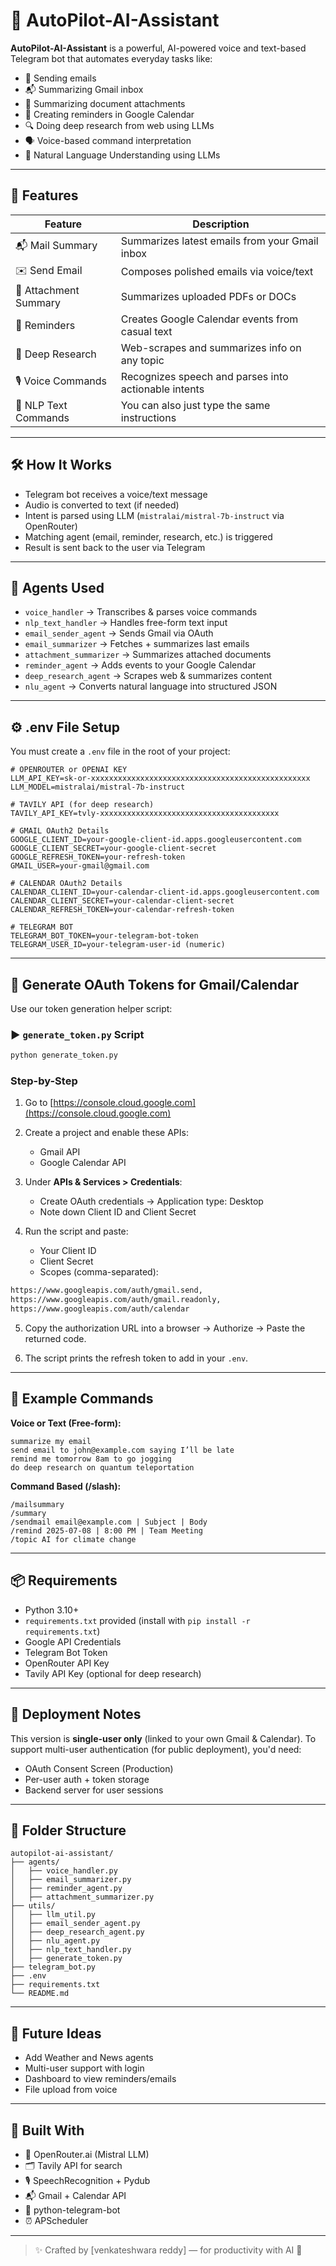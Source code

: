 # 🤖 AutoPilot-AI-Assistant

**AutoPilot-AI-Assistant** is a powerful, AI-powered voice and text-based Telegram bot that automates everyday tasks like:
- 📧 Sending emails
- 📬 Summarizing Gmail inbox
- 📎 Summarizing document attachments
- 🔔 Creating reminders in Google Calendar
- 🔍 Doing deep research from web using LLMs
- 🗣️ Voice-based command interpretation
- 🧠 Natural Language Understanding using LLMs

---

## 🚀 Features

| Feature               | Description                                               |
|-----------------------|-----------------------------------------------------------|
| 📬 Mail Summary       | Summarizes latest emails from your Gmail inbox            |
| ✉️ Send Email         | Composes polished emails via voice/text                   |
| 📎 Attachment Summary | Summarizes uploaded PDFs or DOCs                          |
| 🔔 Reminders          | Creates Google Calendar events from casual text           |
| 🧠 Deep Research      | Web-scrapes and summarizes info on any topic              |
| 🎙️ Voice Commands     | Recognizes speech and parses into actionable intents       |
| 📩 NLP Text Commands  | You can also just type the same instructions              |

---

## 🛠 How It Works

- Telegram bot receives a voice/text message  
- Audio is converted to text (if needed)  
- Intent is parsed using LLM (`mistralai/mistral-7b-instruct` via OpenRouter)  
- Matching agent (email, reminder, research, etc.) is triggered  
- Result is sent back to the user via Telegram  

---

## 🤖 Agents Used

- `voice_handler` → Transcribes & parses voice commands  
- `nlp_text_handler` → Handles free-form text input  
- `email_sender_agent` → Sends Gmail via OAuth  
- `email_summarizer` → Fetches + summarizes last emails  
- `attachment_summarizer` → Summarizes attached documents  
- `reminder_agent` → Adds events to your Google Calendar  
- `deep_research_agent` → Scrapes web & summarizes content  
- `nlu_agent` → Converts natural language into structured JSON  

---

## ⚙️ .env File Setup

You must create a `.env` file in the root of your project:

```env
# OPENROUTER or OPENAI KEY
LLM_API_KEY=sk-or-xxxxxxxxxxxxxxxxxxxxxxxxxxxxxxxxxxxxxxxxxxxxxxxxx
LLM_MODEL=mistralai/mistral-7b-instruct

# TAVILY API (for deep research)
TAVILY_API_KEY=tvly-xxxxxxxxxxxxxxxxxxxxxxxxxxxxxxxxxxxxxxxx

# GMAIL OAuth2 Details
GOOGLE_CLIENT_ID=your-google-client-id.apps.googleusercontent.com
GOOGLE_CLIENT_SECRET=your-google-client-secret
GOOGLE_REFRESH_TOKEN=your-refresh-token
GMAIL_USER=your-gmail@gmail.com

# CALENDAR OAuth2 Details
CALENDAR_CLIENT_ID=your-calendar-client-id.apps.googleusercontent.com
CALENDAR_CLIENT_SECRET=your-calendar-client-secret
CALENDAR_REFRESH_TOKEN=your-calendar-refresh-token

# TELEGRAM BOT
TELEGRAM_BOT_TOKEN=your-telegram-bot-token
TELEGRAM_USER_ID=your-telegram-user-id (numeric)
````

---

## 🔑 Generate OAuth Tokens for Gmail/Calendar

Use our token generation helper script:

### ▶️ `generate_token.py` Script

```bash
python generate_token.py
```

### Step-by-Step

1. Go to [https://console.cloud.google.com](https://console.cloud.google.com)

2. Create a project and enable these APIs:

   * Gmail API
   * Google Calendar API

3. Under **APIs & Services > Credentials**:

   * Create OAuth credentials → Application type: Desktop
   * Note down Client ID and Client Secret

4. Run the script and paste:

   * Your Client ID
   * Client Secret
   * Scopes (comma-separated):

```bash
https://www.googleapis.com/auth/gmail.send,
https://www.googleapis.com/auth/gmail.readonly,
https://www.googleapis.com/auth/calendar
```

5. Copy the authorization URL into a browser → Authorize → Paste the returned code.

6. The script prints the refresh token to add in your `.env`.

---

## 💬 Example Commands

**Voice or Text (Free-form):**

```
summarize my email
send email to john@example.com saying I’ll be late
remind me tomorrow 8am to go jogging
do deep research on quantum teleportation
```

**Command Based (/slash):**

```
/mailsummary
/summary
/sendmail email@example.com | Subject | Body
/remind 2025-07-08 | 8:00 PM | Team Meeting
/topic AI for climate change
```

---

## 📦 Requirements

* Python 3.10+
* `requirements.txt` provided (install with `pip install -r requirements.txt`)
* Google API Credentials
* Telegram Bot Token
* OpenRouter API Key
* Tavily API Key (optional for deep research)

---

## 📌 Deployment Notes

This version is **single-user only** (linked to your own Gmail & Calendar).
To support multi-user authentication (for public deployment), you'd need:

* OAuth Consent Screen (Production)
* Per-user auth + token storage
* Backend server for user sessions

---

## 📂 Folder Structure

```
autopilot-ai-assistant/
├── agents/
│   ├── voice_handler.py
│   ├── email_summarizer.py
│   ├── reminder_agent.py
│   ├── attachment_summarizer.py
├── utils/
│   ├── llm_util.py
│   ├── email_sender_agent.py
│   ├── deep_research_agent.py
│   ├── nlu_agent.py
│   ├── nlp_text_handler.py
│   ├── generate_token.py
├── telegram_bot.py
├── .env
├── requirements.txt
└── README.md
```

---

## 🧠 Future Ideas

* Add Weather and News agents
* Multi-user support with login
* Dashboard to view reminders/emails
* File upload from voice

---

## 🙌 Built With

* 🧠 OpenRouter.ai (Mistral LLM)
* 🗂️ Tavily API for search
* 🎙️ SpeechRecognition + Pydub
* 📬 Gmail + Calendar API
* 🤖 python-telegram-bot
* ⏰ APScheduler

---

> ✨ Crafted by \[venkateshwara reddy] — for productivity with AI 🧠
